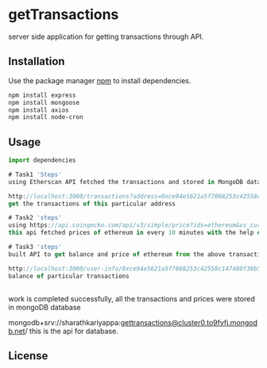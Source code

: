 # getTransactions

server side application for getting transactions through API.

## Installation

Use the package manager [npm]() to install dependencies.

```bash
npm install express
npm install mongoose
npm install axios
npm install node-cron
```

## Usage

```JavaScript
import dependencies

# Task1 'Steps'
using Etherscan API fetched the transactions and stored in MongoDB database using mongoose,

http://localhost:3000/transactions?address=0xce94e5621a5f7068253c42558c147480f38b5e0d this URL will 
get the transactions of this particular address

# Task2 'steps'
using https://api.coingecko.com/api/v3/simple/price?ids=ethereum&vs_currencies=inr
this api fetched prices of ethereum in every 10 minutes with the help of node-cron

# Task3 'steps'
built API to get balance and price of ethereum from the above transactions.

http://localhost:3000/user-info/0xce94e5621a5f7068253c42558c147480f38b5e0d this is the URL to get price and 
balance of particular transactions
```

## 

work is completed successfully, all the transactions and prices were stored in mongoDB  database

mongodb+srv://sharathkariyappa:gettransactions@cluster0.to9fvfj.mongodb.net/
this is the api for database.



## License
